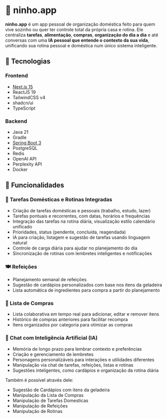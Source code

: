 # 🪹 ninho.app

**ninho.app** é um app pessoal de organização doméstica feito para quem vive sozinho ou quer ter controle total da própria casa e rotina. Ele centraliza **tarefas**, **alimentação**, **compras**, **organização do dia a dia** e até conversas com uma **IA pessoal que entende o contexto da sua vida**, unificando sua rotina pessoal e doméstica num único sistema inteligente.

## 🚀 Tecnologias

### Frontend

- [Next.js 15](https://nextjs.org/)
- ReactJS 19
- TailwindCSS v4
- shadcn/ui
- TypeScript

### Backend

- Java 21
- Gradle
- [Spring Boot 3](https://spring.io/projects/spring-boot)
- PostgreSQL
- Redis
- OpenAI API
- Perplexity API
- Docker

## 🧩 Funcionalidades

### 🧹 Tarefas Domésticas e Rotinas Integradas

- Criação de tarefas domésticas e pessoais (trabalho, estudo, lazer)
- Tarefas pontuais e recorrentes, com datas, horários e frequências
- Integração das tarefas na rotina diária, visualização estilo calendário unificado
- Prioridades, status (pendente, concluída, reagendada)
- IA para criação, listagem e sugestão de tarefas usando linguagem natural
- Controle de carga diária para ajudar no planejamento do dia
- Sincronização de rotinas com lembretes inteligentes e notificações

### 🍽️ Refeições

- Planejamento semanal de refeições
- Sugestão de cardápios personalizados com base nos itens da geladeira
- Lista automática de ingredientes para compra a partir do planejamento

### 🛒 Lista de Compras

- Lista colaborativa em tempo real para adicionar, editar e remover itens
- Histórico de compras anteriores para facilitar recompra
- Itens organizados por categoria para otimizar as compras

### 🧠 Chat com Inteligência Artificial (IA)

- Memória de longo prazo para lembrar contexto e preferências
- Criação e gerenciamento de lembretes
- Personagens personalizáveis para interações e utilidades diferentes
- Manipulação via chat de tarefas, refeições, listas e rotinas
- Sugestões inteligentes, como cardápios e organização da rotina diária

Também é possível através dele:
- Sugestão de Cardápios com itens da geladeira
- Manipulação da Lista de Compras
- Manipulação de Tarefas Domesticas
- Manipulação de Refeições
- Manipulação de Rotinas